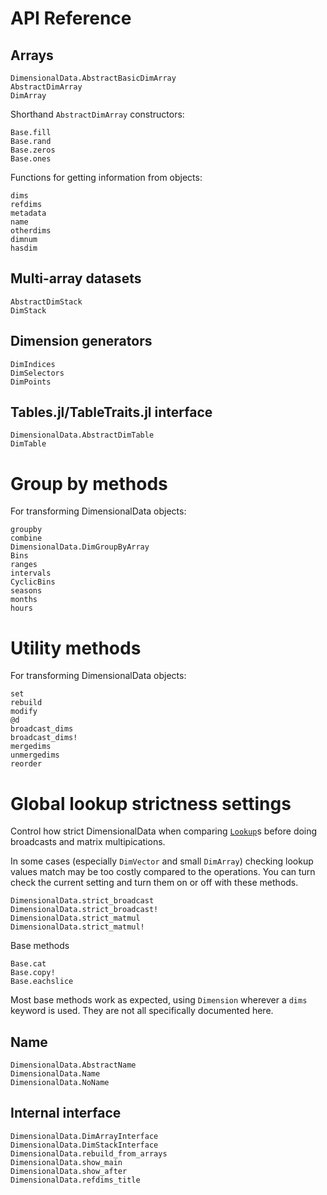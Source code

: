 
# API Reference

## Arrays

```@docs
DimensionalData.AbstractBasicDimArray
AbstractDimArray
DimArray
```

Shorthand `AbstractDimArray` constructors:

```@docs
Base.fill
Base.rand
Base.zeros
Base.ones
```

Functions for getting information from objects:

```@docs
dims
refdims
metadata
name
otherdims
dimnum
hasdim
```

## Multi-array datasets

```@docs
AbstractDimStack
DimStack
```

## Dimension generators

```@docs
DimIndices
DimSelectors
DimPoints
```

## Tables.jl/TableTraits.jl interface

```@docs
DimensionalData.AbstractDimTable
DimTable
```

# Group by methods

For transforming DimensionalData objects:

```@docs
groupby
combine
DimensionalData.DimGroupByArray
Bins
ranges
intervals
CyclicBins
seasons
months
hours
```

# Utility methods

For transforming DimensionalData objects:

```@docs
set
rebuild
modify
@d
broadcast_dims
broadcast_dims!
mergedims
unmergedims
reorder
```

# Global lookup strictness settings

Control how strict DimensionalData when comparing [`Lookup`](@ref)s
before doing broadcasts and matrix multipications.

In some cases (especially `DimVector` and small `DimArray`) checking 
lookup values match may be too costly compared to the operations.
You can turn check the current setting and turn them on or off with these
methods.

```@docs
DimensionalData.strict_broadcast
DimensionalData.strict_broadcast!
DimensionalData.strict_matmul
DimensionalData.strict_matmul!
```

Base methods

```@docs
Base.cat
Base.copy!
Base.eachslice
```

Most base methods work as expected, using `Dimension` wherever a `dims`
keyword is used. They are not all specifically documented here.

## Name

```@docs
DimensionalData.AbstractName
DimensionalData.Name
DimensionalData.NoName
```

## Internal interface

```@docs
DimensionalData.DimArrayInterface
DimensionalData.DimStackInterface
DimensionalData.rebuild_from_arrays
DimensionalData.show_main
DimensionalData.show_after
DimensionalData.refdims_title
```
